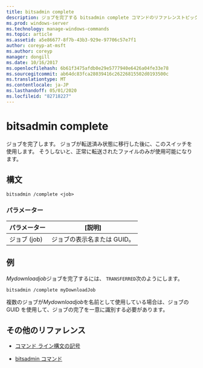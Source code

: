 ```yaml
---
title: bitsadmin complete
description: ジョブを完了する bitsadmin complete コマンドのリファレンストピックです。
ms.prod: windows-server
ms.technology: manage-windows-commands
ms.topic: article
ms.assetid: a5e86677-8f7b-43b3-929e-97706c57e7f1
author: coreyp-at-msft
ms.author: coreyp
manager: dongill
ms.date: 10/16/2017
ms.openlocfilehash: 6b61f3475afdb0e29e5777940e6426a04fe33e78
ms.sourcegitcommit: ab64dc83fca28039416c26226815502d0193500c
ms.translationtype: MT
ms.contentlocale: ja-JP
ms.lasthandoff: 05/01/2020
ms.locfileid: "82718227"
---
```

# <a name="bitsadmin-complete"></a>bitsadmin complete

ジョブを完了します。 ジョブが転送済み状態に移行した後に、このスイッチを使用します。 そうしないと、正常に転送されたファイルのみが使用可能になります。

## <a name="syntax"></a>構文

```
bitsadmin /complete <job>
```

### <a name="parameters"></a>パラメーター

| パラメーター | [説明] |
| --------- | ----------- |
| ジョブ (job) | ジョブの表示名または GUID。 |

## <a name="example"></a>例

*Mydownloadjob*ジョブを完了するには、 `TRANSFERRED`次のようにします。

```
bitsadmin /complete myDownloadJob
```

複数のジョブが*Mydownloadjob*を名前として使用している場合は、ジョブの GUID を使用して、ジョブの完了を一意に識別する必要があります。

## <a name="additional-references"></a>その他のリファレンス

- [コマンド ライン構文の記号](command-line-syntax-key.md)

- [bitsadmin コマンド](bitsadmin.md)
